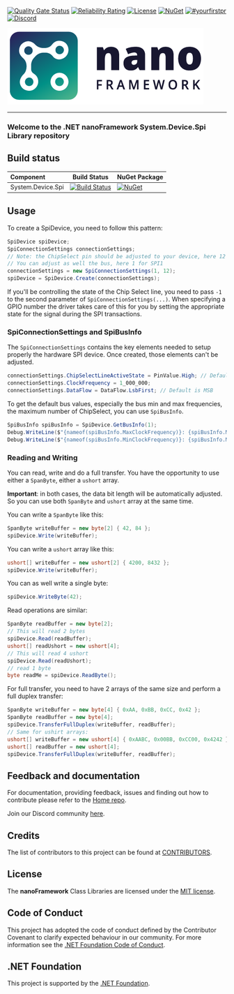 [![Quality Gate Status](https://sonarcloud.io/api/project_badges/measure?project=nanoframework_System.Device.Spi&metric=alert_status)](https://sonarcloud.io/dashboard?id=nanoframework_System.Device.Spi) [![Reliability Rating](https://sonarcloud.io/api/project_badges/measure?project=nanoframework_System.Device.Spi&metric=reliability_rating)](https://sonarcloud.io/dashboard?id=nanoframework_System.Device.Spi) [![License](https://img.shields.io/badge/License-MIT-blue.svg)](LICENSE) [![NuGet](https://img.shields.io/nuget/dt/nanoFramework.System.Device.Spi.svg?label=NuGet&style=flat&logo=nuget)](https://www.nuget.org/packages/nanoFramework.System.Device.Spi/) [![#yourfirstpr](https://img.shields.io/badge/first--timers--only-friendly-blue.svg)](https://github.com/nanoframework/Home/blob/main/CONTRIBUTING.md) [![Discord](https://img.shields.io/discord/478725473862549535.svg?logo=discord&logoColor=white&label=Discord&color=7289DA)](https://discord.gg/gCyBu8T)

![nanoFramework logo](https://raw.githubusercontent.com/nanoframework/Home/main/resources/logo/nanoFramework-repo-logo.png)

-----

### Welcome to the .NET **nanoFramework** System.Device.Spi Library repository

## Build status

| Component | Build Status | NuGet Package |
|:-|---|---|
| System.Device.Spi | [![Build Status](https://dev.azure.com/nanoframework/System.Device.Spi/_apis/build/status/nanoframework.System.Device.Spi?repoName=nanoframework%2FSystem.Device.Spi&branchName=main)](https://dev.azure.com/nanoframework/System.Device.Spi/_build/latest?definitionId=72&repoName=nanoframework%2FSystem.Device.Spi&branchName=main) | [![NuGet](https://img.shields.io/nuget/v/nanoFramework.System.Device.Spi.svg?label=NuGet&style=flat&logo=nuget)](https://www.nuget.org/packages/nanoFramework.System.Device.Spi/) |

## Usage

To create a SpiDevice, you need to follow this pattern:

```csharp
SpiDevice spiDevice;
SpiConnectionSettings connectionSettings;
// Note: the ChipSelect pin should be adjusted to your device, here 12
// You can adjust as well the bus, here 1 for SPI1
connectionSettings = new SpiConnectionSettings(1, 12);
spiDevice = SpiDevice.Create(connectionSettings);
```

If you'll be controlling the state of the Chip Select line, you need to pass `-1` to the second parameter of `SpiConnectionSettings(...)`. When specifying a GPIO number the driver takes care of this for you by setting the appropriate state for the signal during the SPI transactions.

### SpiConnectionSettings and SpiBusInfo

The `SpiConnectionSettings` contains the key elements needed to setup properly the hardware SPI device. Once created, those elements can't be adjusted.

```csharp
connectionSettings.ChipSelectLineActiveState = PinValue.High; // Default is active Low
connectionSettings.ClockFrequency = 1_000_000;
connectionSettings.DataFlow = DataFlow.LsbFirst; // Default is MSB
```

To get the default bus values, especially the bus min and max frequencies, the maximum number of ChipSelect, you can use `SpiBusInfo`.

```csharp
SpiBusInfo spiBusInfo = SpiDevice.GetBusInfo(1);
Debug.WriteLine($"{nameof(spiBusInfo.MaxClockFrequency)}: {spiBusInfo.MaxClockFrequency}");
Debug.WriteLine($"{nameof(spiBusInfo.MinClockFrequency)}: {spiBusInfo.MinClockFrequency}");
```

### Reading and Writing

You can read, write and do a full transfer. You have the opportunity to use either a `SpanByte`, either a `ushort` array. 

**Important**: in both cases, the data bit length will be automatically adjusted. So you can use both `SpanByte` and `ushort` array at the same time.

You can write a `SpanByte` like this:

```csharp
SpanByte writeBuffer = new byte[2] { 42, 84 };
spiDevice.Write(writeBuffer);
```

You can write a `ushort` array like this:

```csharp
ushort[] writeBuffer = new ushort[2] { 4200, 8432 };
spiDevice.Write(writeBuffer);
```

You can as well write a single byte:

```csharp
spiDevice.WriteByte(42);
```

Read operations are similar:

```csharp
SpanByte readBuffer = new byte[2];
// This will read 2 bytes
spiDevice.Read(readBuffer);
ushort[] readUshort = new ushort[4];
// This will read 4 ushort
spiDevice.Read(readUshort);
// read 1 byte
byte readMe = spiDevice.ReadByte();
```

For full transfer, you need to have 2 arrays of the same size and perform a full duplex transfer:

```csharp
SpanByte writeBuffer = new byte[4] { 0xAA, 0xBB, 0xCC, 0x42 };
SpanByte readBuffer = new byte[4];
spiDevice.TransferFullDuplex(writeBuffer, readBuffer);
// Same for ushirt arrays:
ushort[] writeBuffer = new ushort[4] { 0xAABC, 0x00BB, 0xCC00, 0x4242 };
ushort[] readBuffer = new ushort[4];
spiDevice.TransferFullDuplex(writeBuffer, readBuffer);
```

## Feedback and documentation

For documentation, providing feedback, issues and finding out how to contribute please refer to the [Home repo](https://github.com/nanoframework/Home).

Join our Discord community [here](https://discord.gg/gCyBu8T).

## Credits

The list of contributors to this project can be found at [CONTRIBUTORS](https://github.com/nanoframework/Home/blob/main/CONTRIBUTORS.md).

## License

The **nanoFramework** Class Libraries are licensed under the [MIT license](LICENSE.md).

## Code of Conduct

This project has adopted the code of conduct defined by the Contributor Covenant to clarify expected behaviour in our community.
For more information see the [.NET Foundation Code of Conduct](https://dotnetfoundation.org/code-of-conduct).

## .NET Foundation

This project is supported by the [.NET Foundation](https://dotnetfoundation.org).
